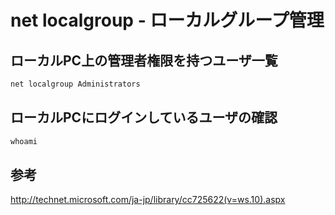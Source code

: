 ﻿# net localgroup - ローカルグループ管理

## ローカルPC上の管理者権限を持つユーザ一覧

```powershell
net localgroup Administrators
```

## ローカルPCにログインしているユーザの確認

```powershell
whoami
```

## 参考
http://technet.microsoft.com/ja-jp/library/cc725622(v=ws.10).aspx
